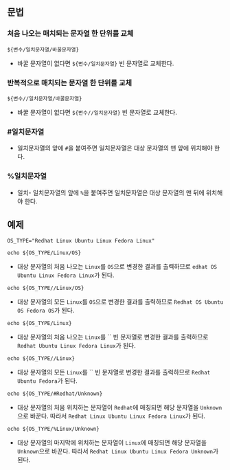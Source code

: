 ## 문법
### 처음 나오는 매치되는 문자열 한 단위를 교체
```
${변수/일치문자열/바꿀문자열}
```
- 바꿀 문자열이 없다면 `${변수/일치문자열}` 빈 문자열로 교체한다.

### 반복적으로 매치되는 문자열 한 단위를 교체
```
${변수//일치문자열/바꿀문자열}
```
- 바꿀 문자열이 없다면 `${변수//일치문자열}` 빈 문자열로 교체한다.

### \#일치문자열
- 일치문자열의 앞에 `#`을 붙여주면 일치문자열은 대상 문자열의 맨 앞에 위치해야 한다.

### \%일치문자열
- 일치- 일치문자열의 앞에 `%`을 붙여주면 일치문자열은 대상 문자열의 맨 뒤에 위치해야 한다.

## 예제
```
OS_TYPE="Redhat Linux Ubuntu Linux Fedora Linux"
```

```
echo ${OS_TYPE/Linux/OS}
```
- 대상 문자열의 처음 나오는 `Linux`를 `OS`으로 변경한 결과를 출력하므로 `edhat OS Ubuntu Linux Fedora Linux`가 된다.

```
echo ${OS_TYPE//Linux/OS}
```
- 대상 문자열의 모든 `Linux`를 `OS`으로 변경한 결과를 출력하므로 `Redhat OS Ubuntu OS Fedora OS`가 된다.

```
echo ${OS_TYPE/Linux}
```
- 대상 문자열의 처음 나오는 `Linux`를 `` 빈 문자열로 변경한 결과를 출력하므로 `Redhat Ubuntu Linux Fedora Linux`가 된다.

```
echo ${OS_TYPE//Linux}
```
- 대상 문자열의 모든 `Linux`를 `` 빈 문자열로 변경한 결과를 출력하므로 `Redhat Ubuntu Fedora`가 된다.

```
echo ${OS_TYPE/#Redhat/Unknown}
```
- 대상 문자열의 처음 위치하는 문자열이 `Redhat`에 매칭되면 해당 문자열을 `Unknown`으로 바꾼다. 따라서 `Redhat Linux Ubuntu Linux Fedora Linux`가 된다.

```
echo ${OS_TYPE/%Linux/Unknown}
```
- 대상 문자열의 마지막에 위치하는 문자열이 `Linux`에 매칭되면 해당 문자열을 `Unknown`으로 바꾼다. 따라서 `Redhat Linux Ubuntu Linux Fedora Unknown`가 된다.